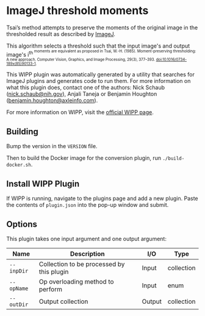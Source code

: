 # ImageJ threshold moments

Tsai’s method attempts to preserve the moments of the original image in the 
thresholded result as described by [ImageJ](https://imagej.net/plugins/auto-threshold#moments).

This algorithm selects a threshold such that the input image's and output 
image's i<sup>th<sup> moments are equivalent as proposed in Tsai, W.-H. (1985). 
Moment-preserving thresholding: A new approach. Computer Vision, Graphics, and 
Image Processing, 29(3), 377–393. [doi:10.1016/0734-189x(85)90133-1](https://doi.org/10.1016/0734-189x(85)90133-1). 


This WIPP plugin was automatically generated by a utility that searches for
ImageJ plugins and generates code to run them. For more information on what this
plugin does, contact one of the authors: Nick Schaub (nick.schaub@nih.gov), 
Anjali Taneja or Benjamin Houghton (benjamin.houghton@axleinfo.com).

For more information on WIPP, visit the [official WIPP page](https://isg.nist.gov/deepzoomweb/software/wipp).

## Building

Bump the version in the `VERSION` file.

Then to build the Docker image for the conversion plugin, run
`./build-docker.sh`.

## Install WIPP Plugin

If WIPP is running, navigate to the plugins page and add a new plugin.
Paste the contents of `plugin.json` into the pop-up window and submit.

## Options

This plugin takes one input argument and one output argument:

| Name       | Description                               | I/O    | Type       |
| ---------- | ----------------------------------------- | ------ | ---------- |
| `--inpDir` | Collection to be processed by this plugin | Input  | collection |
| `--opName` | Op overloading method to perform          | Input  | enum       |
| `--outDir` | Output collection                         | Output | collection |

